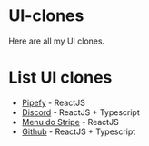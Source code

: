 # UI-clones
Here are all my UI clones.

# List UI clones

<ul>
  <li><a href="https://github.com/GaibVargas/fake-pipefy">Pipefy</a> - ReactJS</li>
  <li><a href="https://github.com/GaibVargas/discord-ui-clone">Discord</a> - ReactJS + Typescript</li>
  <li><a href="https://github.com/GaibVargas/stripe_menu-ui-clone">Menu do Stripe</a> - ReactJS</li>
  <li><a href="https://github.com/GaibVargas/github-ui-clone">Github</a> - ReactJS + Typescript</li>
</ul>
